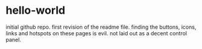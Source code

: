 # hello-world
initial github repo. first revision of the readme file. finding the buttons, icons, links and hotspots on these pages is evil. not laid out as a decent control panel.

